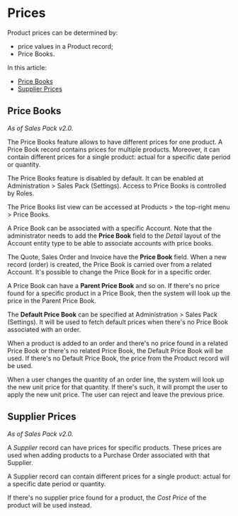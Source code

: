 # Prices

Product prices can be determined by:

* price values in a Product record;
* Price Books.

In this article:

* [Price Books](price-books.md)
* [Supplier Prices](supplier-prices.md)

## Price Books

*As of Sales Pack v2.0.*

The Price Books feature allows to have different prices for one product. A Price Book record contains prices for multiple products. Moreover, it can contain different prices for a single product: actual for a specific date period or quantity.

The Price Books feature is disabled by default. It can be enabled at Administration > Sales Pack (Settings). Access to Price Books is controlled by Roles.

The Price Books list view can be accessed at Products > the top-right menu > Price Books.

A Price Book can be associated with a specific Account. Note that the administrator needs to add the **Price Book** field to the *Detail* layout of the Account entity type to be able to associate accounts with price books.

The Quote, Sales Order and Invoice have the **Price Book** field. When a new record (order) is created, the Price Book is carried over from a related Account. It's possible to change the Price Book for in a specific order.

A Price Book can have a **Parent Price Book** and so on. If there's no price found for a specific product in a Price Book, then the system will look up the price in the Parent Price Book.

The **Default Price Book** can be specified at Administration > Sales Pack (Settings). It will be used to fetch default prices when there's no Price Book associated with an order.

When a product is added to an order and there's no price found in a related Price Book or there's no related Price Book, the Default Price Book will be used. If there's no Default Price Book, the price from the Product record will be used.

When a user changes the quantity of an order line, the system will look up the new unit price for that quantity. If there's such, it will prompt the user to apply the new unit price. The user can reject and leave the previous price.

## Supplier Prices

*As of Sales Pack v2.0.*

A *Supplier* record can have prices for specific products. These prices are used when adding products to a Purchase Order associated with that Supplier.

A Supplier record can contain different prices for a single product: actual for a specific date period or quantity.

If there's no supplier price found for a product, the *Cost Price* of the product will be used instead.
